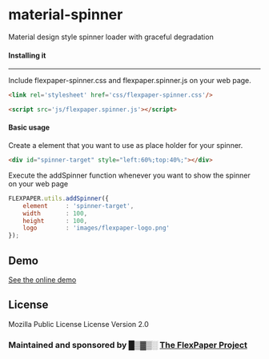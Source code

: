 # material-spinner
Material design style spinner loader with graceful degradation

#### Installing it
-------------------
Include flexpaper-spinner.css and flexpaper.spinner.js on your web page.<br/>

```html
<link rel='stylesheet' href='css/flexpaper-spinner.css'/>

<script src='js/flexpaper.spinner.js'></script>
```

#### Basic usage
Create a element that you want to use as place holder for your spinner.
```html
<div id="spinner-target" style="left:60%;top:40%;"></div>
```
Execute the addSpinner function whenever you want to show the spinner on your web page
```js
FLEXPAPER.utils.addSpinner({
    element     : 'spinner-target',
    width       : 100,
    height      : 100,
    logo        : 'images/flexpaper-logo.png'
});
```

Demo
-------------------
[See the online demo](http://flexpaper.github.io/material-spinner/)

License
-------------------
Mozilla Public License License Version 2.0

<h3>Maintained and sponsored by █▒▓▒░ <a href="http://flexpaper.devaldi.com/">The FlexPaper Project</a></h3>